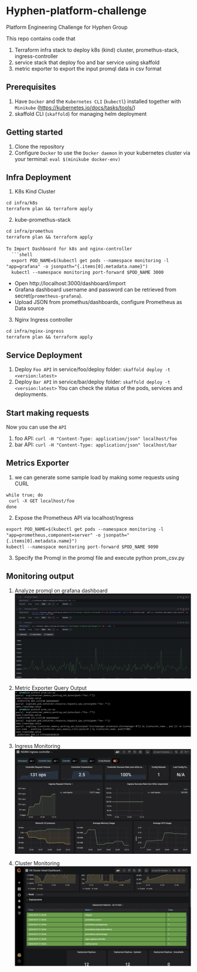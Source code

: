 # Hyphen-platform-challenge
Platform Engineering Challenge for Hyphen Group

This repo contains code that
1. Terraform infra stack to deploy k8s (kind) cluster, promethus-stack, ingress-controller
2. service stack that deploy foo and bar service using skaffold
3. metric exporter to export the input promql data in csv format

## Prerequisites
1. Have `Docker` and the `Kubernetes CLI` (`kubectl`) installed together with `Minikube` (https://kubernetes.io/docs/tasks/tools/)
2. skaffold CLI (`skaffold`) for managing helm deployment

## Getting started
1. Clone the repository
2. Configure `Docker` to use the `Docker daemon` in your kubernetes cluster via your terminal: `eval $(minikube docker-env)`

## Infra Deployment
1. K8s Kind Cluster
```shell
cd infra/k8s
terraform plan && terraform apply
```
2. kube-promethus-stack
```shell
cd infra/promethus
terraform plan && terraform apply

To Import Dashboard for k8s and nginx-controller
  ```shell
  export POD_NAME=$(kubectl get pods --namespace monitoring -l "app=grafana" -o jsonpath="{.items[0].metadata.name}")
  kubectl --namespace monitoring port-forward $POD_NAME 3000
  ```
* Open http://localhost:3000/dashboard/import
* Grafana dashboard username and password can be retrieved from secret(`prometheus-grafana`).
* Upload JSON from promethus/dashboards, configure Prometheus as Data source


3. Nginx Ingress controller
```shell
cd infra/nginx-ingress
terraform plan && terraform apply
```

## Service Deployment
1. Deploy `Foo API` in service/foo/deploy folder: `skaffold deploy -t <version:latest>`
2. Deploy `Bar API` in service/bar/deploy folder: `skaffold deploy -t <version:latest>`
You can check the status of the pods, services and deployments.

## Start making requests
Now you can use the `API`
1. foo API: `curl -H "Content-Type: application/json" localhost/foo`
2. bar API: `curl -H "Content-Type: application/json" localhost/bar`


## Metrics Exporter
1. we can generate some sample load by making some requests using CURL
```shell
while true; do
 curl -X GET localhost/foo
done
```
2. Expose the Prometheus API via localhost/Ingress
```shell
export POD_NAME=$(kubectl get pods --namespace monitoring -l "app=prometheus,component=server" -o jsonpath="{.items[0].metadata.name}")
kubectl --namespace monitoring port-forward $POD_NAME 9090
```
3. Specify the Promql in the promql file and execute python prom_csv.py




## Monitoring output
1. Analyze promql on grafana dashboard
![Alt text](https://github.com/prasanna12510/hyphen-platform-challenge/blob/main/doc/img/metrics-grafana.png?raw=true "Grafana")


2. Metric Exporter Query Output
![Alt text](https://github.com/prasanna12510/hyphen-platform-challenge/blob/main/doc/img/prom2csv.png?raw=true "Prom2Csv Exporter")

3. Ingress Monitoring
![Alt text](https://github.com/prasanna12510/hyphen-platform-challenge/blob/main/doc/img/ingress-monitoring.png?raw=true "Ingress Monitoring")

4. Cluster Monitoring
![Alt text](https://github.com/prasanna12510/hyphen-platform-challenge/blob/main/doc/img/clusterdetail.png?raw=true "K8s Cluster Monitoring")
